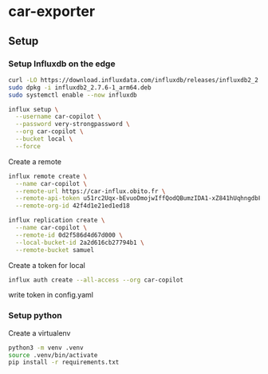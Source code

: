# car-exporter

## Setup

### Setup Influxdb on the edge

```bash
curl -LO https://download.influxdata.com/influxdb/releases/influxdb2_2.7.6-1_arm64.deb
sudo dpkg -i influxdb2_2.7.6-1_arm64.deb
sudo systemctl enable --now influxdb
```

```bash
influx setup \
  --username car-copilot \
  --password very-strongpassword \
  --org car-copilot \
  --bucket local \
  --force
```

Create a remote

```bash
influx remote create \
  --name car-copilot \
  --remote-url https://car-influx.obito.fr \
  --remote-api-token u51rc2Uqx-bEvuoDmojwIffQodQBumzIDA1-xZ841hUqhngdbFsHn7_pte3AfaxiJfhMb8nyXdMAU632twbPUA== \
  --remote-org-id 42f4d1e21ed1ed18
```

```bash
influx replication create \
  --name car-copilot \
  --remote-id 0d2f586d4d67d000 \
  --local-bucket-id 2a2d616cb27794b1 \
  --remote-bucket samuel
```

Create a token for local

```bash
influx auth create --all-access --org car-copilot
```

write token in config.yaml


### Setup python

Create a virtualenv

```bash
python3 -m venv .venv
source .venv/bin/activate
pip install -r requirements.txt
```
